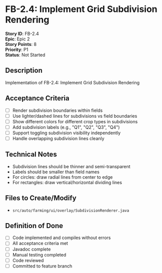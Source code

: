 # FB-2.4: Implement Grid Subdivision Rendering

**Story ID**: FB-2.4  
**Epic**: Epic 2  
**Story Points**: 8  
**Priority**: P1  
**Status**: Not Started  

## Description
Implementation of FB-2.4: Implement Grid Subdivision Rendering

## Acceptance Criteria
- [ ] Render subdivision boundaries within fields
- [ ] Use lighter/dashed lines for subdivisions vs field boundaries
- [ ] Show different colors for different crop types in subdivisions
- [ ] Add subdivision labels (e.g., "Q1", "Q2", "Q3", "Q4")
- [ ] Support toggling subdivision visibility independently
- [ ] Handle overlapping subdivision lines cleanly

## Technical Notes
- Subdivision lines should be thinner and semi-transparent
- Labels should be smaller than field names
- For circles: draw radial lines from center to edge
- For rectangles: draw vertical/horizontal dividing lines

## Files to Create/Modify
- `src/auto/farming/ui/overlay/SubdivisionRenderer.java`

## Definition of Done
- [ ] Code implemented and compiles without errors
- [ ] All acceptance criteria met
- [ ] Javadoc complete
- [ ] Manual testing completed
- [ ] Code reviewed
- [ ] Committed to feature branch
